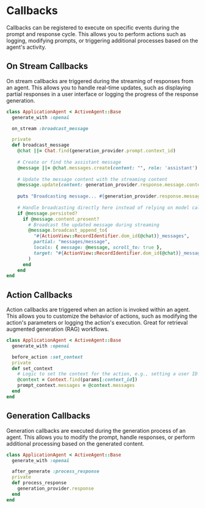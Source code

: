 # Callbacks

Callbacks can be registered to execute on specific events during the prompt and response cycle. This allows you to perform actions such as logging, modifying prompts, or triggering additional processes based on the agent's activity.

## On Stream Callbacks
On stream callbacks are triggered during the streaming of responses from an agent. This allows you to handle real-time updates, such as displaying partial responses in a user interface or logging the progress of the response generation.

```ruby
class ApplicationAgent < ActiveAgent::Base
  generate_with :openai

  on_stream :broadcast_message

  private
  def broadcast_message
    @chat ||= Chat.find(generation_provider.prompt.context_id)
    
    # Create or find the assistant message
    @message ||= @chat.messages.create(content: "", role: 'assistant')
    
    # Update the message content with the streaming content
    @message.update(content: generation_provider.response.message.content)
    
    puts "Broadcasting message... #{generation_provider.response.message.content}"
    
    # Handle broadcasting directly here instead of relying on model callbacks
    if @message.persisted?
      if @message.content.present?
        # Broadcast the updated message during streaming
        @message.broadcast_append_to(
          "#{ActionView::RecordIdentifier.dom_id(@chat)}_messages",
          partial: "messages/message",
          locals: { message: @message, scroll_to: true },
          target: "#{ActionView::RecordIdentifier.dom_id(@chat)}_messages"
        )
      end
    end
end
```

## Action Callbacks
Action callbacks are triggered when an action is invoked within an agent. This allows you to customize the behavior of actions, such as modifying the action's parameters or logging the action's execution. Great for retrieval augmented generation (RAG) workflows.

```ruby
class ApplicationAgent < ActiveAgent::Base
  generate_with :openai

  before_action :set_context
  private
  def set_context
    # Logic to set the context for the action, e.g., setting a user ID or session data
    @context = Context.find(params[:context_id])
    prompt_context.messages = @context.messages
  end
end
```

## Generation Callbacks
Generation callbacks are executed during the generation process of an agent. This allows you to modify the prompt, handle responses, or perform additional processing based on the generated content.

```ruby
class ApplicationAgent < ActiveAgent::Base
  generate_with :openai

  after_generate :process_response
  private
  def process_response 
    generation_provider.response
  end
end
```
